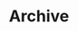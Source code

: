 ---
title: Archive
description: archive 
#header_img: /img/archive-bg.jpg
header_img: "https://source.unsplash.com/05HLFQu8bFw"
short: true
---